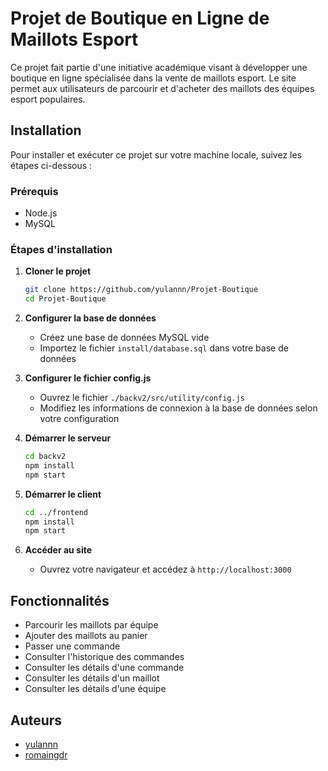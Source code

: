 # Projet de Boutique en Ligne de Maillots Esport

Ce projet fait partie d'une initiative académique visant à développer une boutique en ligne spécialisée dans la vente de maillots esport. Le site permet aux utilisateurs de parcourir et d'acheter des maillots des équipes esport populaires.

## Installation

Pour installer et exécuter ce projet sur votre machine locale, suivez les étapes ci-dessous :

### Prérequis

- Node.js
- MySQL

### Étapes d'installation

1. **Cloner le projet**
   ```bash
   git clone https://github.com/yulannn/Projet-Boutique
   cd Projet-Boutique
    ```

2. **Configurer la base de données**
    - Créez une base de données MySQL vide
    - Importez le fichier `install/database.sql` dans votre base de données


3. **Configurer le fichier config.js**
    - Ouvrez le fichier `./backv2/src/utility/config.js`
    - Modifiez les informations de connexion à la base de données selon votre configuration
   
4. **Démarrer le serveur**
    ```bash
    cd backv2
    npm install
    npm start
    ```

5. **Démarrer le client**
    ```bash
    cd ../frontend
    npm install
    npm start
    ```

6. **Accéder au site**
    - Ouvrez votre navigateur et accédez à `http://localhost:3000`
   
## Fonctionnalités

- Parcourir les maillots par équipe
- Ajouter des maillots au panier
- Passer une commande
- Consulter l'historique des commandes
- Consulter les détails d'une commande
- Consulter les détails d'un maillot
- Consulter les détails d'une équipe

## Auteurs

- [yulannn](https://github.com/yulannn/)
- [romaingdr](https://github.com/romaingdr)